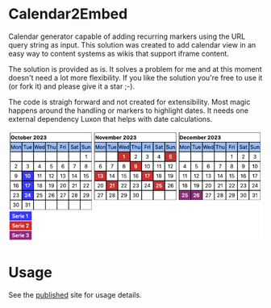 
# Calendar2Embed

Calendar generator capable of adding recurring markers using the URL query
string as input. This solution was created to add calendar view in
an easy way to content systems as wikis that support iframe content.

The solution is provided as is. It solves a problem for me and at this
moment doesn't need a lot more flexibility. If you like the solution
you're free to use it (or fork it) and please give it a star ;-).

The code is straigh forward and not created for extensibility. Most magic
happens around the handling or markers to highlight dates. It needs one
external dependency Luxon that helps with date calculations.

![preview](docs/calendar.png)

# Usage

See the [published](https://cwesdorp.github.io/calendar2embed) site for usage details.